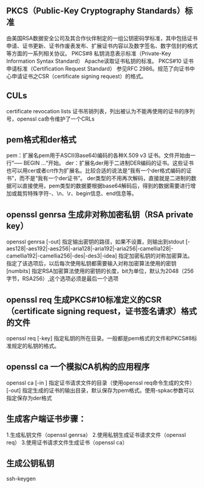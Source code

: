 ## PKCS（Public-Key Cryptography Standards）标准
由美国RSA数据安全公司及其合作伙伴制定的一组公钥密码学标准，其中包括证书申请、证书更新、证书作废表发布、扩展证书内容以及数字签名、数字信封的格式等方面的一系列相关协议。
PKCS#8      私钥消息表示标准（Private-Key Information Syntax Standard）     Apache读取证书私钥的标准。
PKCS#10     证书申请标准（Certification Request Standard）	                参见RFC 2986。规范了向证书中心申请证书之CSR（certificate signing request）的格式。


## CULs
certificate revocation lists
证书吊销列表，列出被认为不能再使用的证书的序列号，openssl ca命令维护了一个CRLs


## pem格式和der格式
pem：扩展名pem用于ASCII(Base64)编码的各种X.509 v3 证书。文件开始由一行"—– BEGIN …“开始。
der：扩展名der用于二进制DER编码的证书。这些证书也可以用cer或者crt作为扩展名。比较合适的说法是“我有一个der格式编码的证书”，而不是“我有一个der证书”。
der类型的不用再次解码，直接就是二进制的数据可以直接使用，pem类型的数据要根据base64解码后，得到的数据需要进行增加或裁剪特殊字符-、\n、\r、begin信息、end信息等。


## openssl genrsa 生成非对称加密私钥（RSA private key）
openssl genrsa  [-out] 指定输出密钥的路径，如果不设置，则输出到stdout
                [-aes128|-aes192|-aes256|-aria128|-aria192|-aria256|-camellia128|-camellia192|-camellia256|-des|-des3|-idea] 指定加密私钥的对称加密算法。指定了该选项后，以后每次使用私钥都需要输入对称加密算法使用的密钥
                [numbits] 指定RSA加密算法使用的密钥的长度，bit为单位，默认为2048（256字节，RSA256）,这个选项必须是最后一个选项


## openssl req 生成PKCS#10标准定义的CSR（certificate signing request，证书签名请求）格式的文件
openssl req [-key] 指定私钥的所在目录。一般都是pem格式的文件和PKCS#8标准规定的私钥的格式。


## openssl ca 一个模拟CA机构的应用程序
openssl ca [-in ] 指定证书请求文件的目录（使用openssl req命令生成的文件）
           [-out] 指定生成的证书的输出目录，默认保存为pem格式。使用-spkac参数可以指定保存为der格式


## 生成客户端证书步骤：
1.生成私钥文件（openssl genrsa）
2.使用私钥生成证书请求文件（openssl req）
3.使用证书请求文件生成证书（openssl ca）

## 生成公钥私钥
ssh-keygen